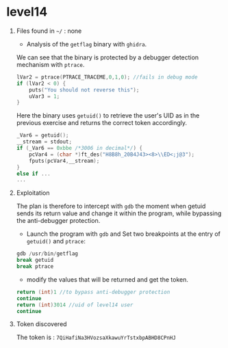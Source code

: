 # level14

1. Files found in `~/` : none

    - Analysis of the `getflag` binary with `ghidra`.

    We can see that the binary is protected by a debugger detection mechanism with `ptrace`.

    ```c
    lVar2 = ptrace(PTRACE_TRACEME,0,1,0); //fails in debug mode
    if (lVar2 < 0) {
        puts("You should not reverse this");
        uVar3 = 1;
    }
    ```

    Here the binary uses `getuid()` to retrieve the user's UID as in the previous exercise and returns the correct token accordingly.

    ```c
    _Var6 = getuid();
    __stream = stdout;
    if (_Var6 == 0xbbe /*3006 in decimal*/) {
        pcVar4 = (char *)ft_des("H8B8h_20B4J43><8>\\ED<;j@3");
        fputs(pcVar4,__stream);
    }
    else if ...
    ...
    ```

2. Exploitation

    The plan is therefore to intercept with `gdb` the moment when getuid sends its return value and change it within the program, while bypassing the anti-debugger protection.

    - Launch the program with `gdb` and Set two breakpoints at the entry of `getuid()` and `ptrace`: 

    ```c
    gdb /usr/bin/getflag
    break getuid
    break ptrace
    ```

    - modify the values that will be returned and get the token.

    ``` c
    return (int)1 //to bypass anti-debugger protection
    continue
    return (int)3014 //uid of level14 user
    continue
    ```

3. Token discovered

    The token is : `7QiHafiNa3HVozsaXkawuYrTstxbpABHD8CPnHJ`
